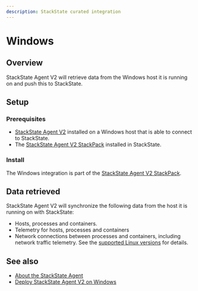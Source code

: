 ```yaml
---
description: StackState curated integration
---
```


# Windows

## Overview

StackState Agent V2 will retrieve data from the Windows host it is running on and push this to StackState.

## Setup

### Prerequisites
 
* [StackState Agent V2](/setup/agent/windows.md) installed on a Windows host that is able to connect to StackState.
* The [StackState Agent V2 StackPack](/stackpacks/integrations/agent.md) installed in StackState.

### Install

The Windows integration is part of the [StackState Agent V2 StackPack](/stackpacks/integrations/agent.md).

## Data retrieved

StackState Agent V2 will synchronize the following data from the host it is running on with StackState:

- Hosts, processes and containers.
- Telemetry for hosts, processes and containers   
- Network connections between processes and containers, including network traffic telemetry. See the [supported Linux versions](/setup/agent/windows.md#supported-windows-versions) for details.

## See also

* [About the StackState Agent](/setup/agent/about-stackstate-agent.md)
* [Deploy StackState Agent V2 on Windows](/setup/agent/windows.md)